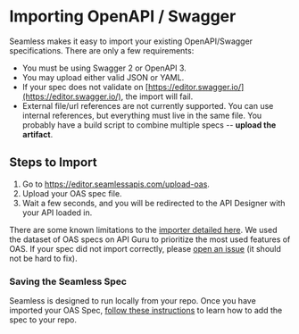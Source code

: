 # Importing OpenAPI / Swagger 

Seamless makes it easy to import your existing OpenAPI/Swagger specifications. There are only a few requirements:
- You must be using Swagger 2 or OpenAPI 3.
- You may upload either valid JSON or YAML.
- If your spec does not validate on [https://editor.swagger.io/](https://editor.swagger.io/), the import will fail. 
- External file/url references are not currently supported. You can use internal references, but everything must live in the same file. You probably have a build script to combine multiple specs -- **upload the artifact**. 

## Steps to Import
1. Go to https://editor.seamlessapis.com/upload-oas.
2. Upload your OAS spec file.
3. Wait a few seconds, and you will be redirected to the API Designer with your API loaded in. 

There are some known limitations to the [importer detailed here](https://github.com/seamlessapis/seamless/blob/master/oas/Limitations.md). We used the dataset of OAS specs on API Guru to prioritize the most used features of OAS. If your spec did not import correctly, please [open an issue]() (it should not be hard to fix).


### Saving the Seamless Spec
Seamless is designed to run locally from your repo. Once you have imported your OAS Spec, [follow these instructions](designer/cli.md) to learn how to add the spec to your repo.  

